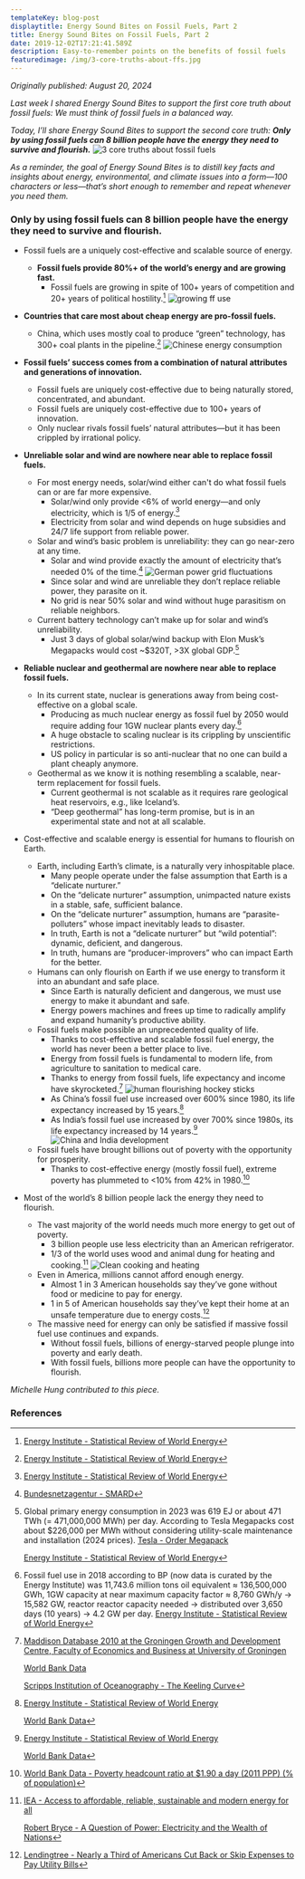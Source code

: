 ```yaml
---
templateKey: blog-post
displaytitle: Energy Sound Bites on Fossil Fuels, Part 2
title: Energy Sound Bites on Fossil Fuels, Part 2
date: 2019-12-02T17:21:41.589Z
description: Easy-to-remember points on the benefits of fossil fuels
featuredimage: /img/3-core-truths-about-ffs.jpg
---
```

_Originally published: August 20, 2024_

_Last week I shared Energy Sound Bites to support the first core truth about fossil fuels: We must think of fossil fuels in a balanced way._

_Today, I’ll share Energy Sound Bites to support the second core truth:_ ***Only by using fossil fuels can 8 billion people have the energy they need to survive and flourish.***
    ![3 core truths about fossil fuels](/img/3-core-truths-about-ffs.jpg)

_As a reminder, the goal of Energy Sound Bites is to distill key facts and insights about energy, environmental, and climate issues into a form—100 characters or less—that’s short enough to remember and repeat whenever you need them._

### Only by using fossil fuels can 8 billion people have the energy they need to survive and flourish.

- Fossil fuels are a uniquely cost-effective and scalable source of energy.

    - **Fossil fuels provide 80%+ of the world’s energy and are growing fast.**
        - Fossil fuels are growing in spite of 100+ years of competition and 20+ years of political hostility.[^1]
        ![growing ff use](/img/growing-ff-use.jpg)

- **Countries that care most about cheap energy are pro-fossil fuels.**
    - China, which uses mostly coal to produce “green” technology, has 300+ coal plants in the pipeline.[^2]
    ![Chinese energy consumption](/img/chinese-energy-cons.jpg)

- **Fossil fuels’ success comes from a combination of natural attributes and generations of innovation.**
    - Fossil fuels are uniquely cost-effective due to being naturally stored, concentrated, and abundant.
    - Fossil fuels are uniquely cost-effective due to 100+ years of innovation.
    - Only nuclear rivals fossil fuels’ natural attributes—but it has been crippled by irrational policy.

- **Unreliable solar and wind are nowhere near able to replace fossil fuels.**
    - For most energy needs, solar/wind either can't do what fossil fuels can or are far more expensive.
        - Solar/wind only provide <6% of world energy—and only electricity, which is 1/5 of energy.[^3]
        - Electricity from solar and wind depends on huge subsidies and 24/7 life support from reliable power.
    - Solar and wind’s basic problem is unreliability: they can go near-zero at any time.
        - Solar and wind provide exactly the amount of electricity that’s needed 0% of the time.[^4]
        ![German power grid fluctuations](/img/image-18-solar-and-wind-in-germany-during-week-17-2020.jpg)
        - Since solar and wind are unreliable they don’t replace reliable power, they parasite on it.
        - No grid is near 50% solar and wind without huge parasitism on reliable neighbors.
    - Current battery technology can’t make up for solar and wind’s unreliability.
        - Just 3 days of global solar/wind backup with Elon Musk’s Megapacks would cost ~$320T, >3X global GDP.[^5]

- **Reliable nuclear and geothermal are nowhere near able to replace fossil fuels.**
    - In its current state, nuclear is generations away from being cost-effective on a global scale.
        - Producing as much nuclear energy as fossil fuel by 2050 would require adding four 1GW nuclear plants every day.[^6]
        - A huge obstacle to scaling nuclear is its crippling by unscientific restrictions.
        - US policy in particular is so anti-nuclear that no one can build a plant cheaply anymore.
    - Geothermal as we know it is nothing resembling a scalable, near-term replacement for fossil fuels.
        - Current geothermal is not scalable as it requires rare geological heat reservoirs, e.g., like Iceland’s.
        - “Deep geothermal” has long-term promise, but is in an experimental state and not at all scalable.

- Cost-effective and scalable energy is essential for humans to flourish on Earth.
    - Earth, including Earth’s climate, is a naturally very inhospitable place.
        - Many people operate under the false assumption that Earth is a “delicate nurturer.”
        - On the “delicate nurturer” assumption, unimpacted nature exists in a stable, safe, sufficient balance.
        - On the “delicate nurturer” assumption, humans are “parasite-polluters” whose impact inevitably leads to disaster.
        - In truth, Earth is not a “delicate nurturer” but “wild potential”: dynamic, deficient, and dangerous.
        - In truth, humans are “producer-improvers” who can impact Earth for the better.
    - Humans can only flourish on Earth if we use energy to transform it into an abundant and safe place.
        - Since Earth is naturally deficient and dangerous, we must use energy to make it abundant and safe.
        - Energy powers machines and frees up time to radically amplify and expand humanity’s productive ability.
    - Fossil fuels make possible an unprecedented quality of life.
        - Thanks to cost-effective and scalable fossil fuel energy, the world has never been a better place to live.
        - Energy from fossil fuels is fundamental to modern life, from agriculture to sanitation to medical care.
        - Thanks to energy from fossil fuels, life expectancy and income have skyrocketed.[^7]
        ![human flourishing hockey sticks](/img/hydrocarbons-and-human-flourishing-hockey-sticks.png)
        - As China’s fossil fuel use increased over 600% since 1980, its life expectancy increased by 15 years.[^8]
        - As India’s fossil fuel use increased by over 700% since 1980s, its life expectancy increased by 14 years.[^9]
        ![China and India development](/img/energy-use-vs-life-expectancy-at-birth.jpg)
    - Fossil fuels have brought billions out of poverty with the opportunity for prosperity.
        - Thanks to cost-effective energy (mostly fossil fuel), extreme poverty has plummeted to <10% from 42% in 1980.[^10]

- Most of the world’s 8 billion people lack the energy they need to flourish.
    - The vast majority of the world needs much more energy to get out of poverty.
        - 3 billion people use less electricity than an American refrigerator.
        - 1/3 of the world uses wood and animal dung for heating and cooking.[^11]
        ![Clean cooking and heating](/img/art-b-33-of-the-world-uses-wood-and-dung.png)
    - Even in America, millions cannot afford enough energy.
        - Almost 1 in 3 American households say they’ve gone without food or medicine to pay for energy.
        - 1 in 5 of American households say they’ve kept their home at an unsafe temperature due to energy costs.[^12]
    - The massive need for energy can only be satisfied if massive fossil fuel use continues and expands.
        - Without fossil fuels, billions of energy-starved people plunge into poverty and early death.
        - With fossil fuels, billions more people can have the opportunity to flourish.


_Michelle Hung contributed to this piece._


### References

[^1]: [Energy Institute - Statistical Review of World Energy](https://www.energyinst.org/statistical-review)

[^2]: [Energy Institute - Statistical Review of World Energy](https://www.energyinst.org/statistical-review)

[^3]: [Energy Institute - Statistical Review of World Energy](https://www.energyinst.org/statistical-review)

[^4]: [Bundesnetzagentur - SMARD](https://www.smard.de/home)

[^5]:
    Global primary energy consumption in 2023 was 619 EJ or about 471 TWh (= 471,000,000 MWh) per day. According to Tesla Megapacks cost about $226,000 per MWh without considering utility-scale maintenance and installation (2024 prices).
    [Tesla - Order Megapack](https://www.tesla.com/megapack/design)

    [Energy Institute - Statistical Review of World Energy](https://www.energyinst.org/statistical-review)

[^6]:
    Fossil fuel use in 2018 according to BP (now data is curated by the Energy Institute) was 11,743.6 million tons oil equivalent ≈ 136,500,000 GWh, 1GW capacity at near maximum capacity factor ≈ 8,760 GWh/y → 15,582 GW, reactor reactor capacity needed → distributed over 3,650 days (10 years) → 4.2 GW per day.
    [Energy Institute - Statistical Review of World Energy](https://www.energyinst.org/statistical-review)

[^7]:
    [Maddison Database 2010 at the Groningen Growth and Development Centre, Faculty of Economics and Business at University of Groningen](https://www.rug.nl/ggdc/historicaldevelopment/maddison/)

    [World Bank Data](https://data.worldbank.org/)

    [Scripps Institution of Oceanography - The Keeling Curve](https://keelingcurve.ucsd.edu/)

[^8]:
    [Energy Institute - Statistical Review of World Energy](https://www.energyinst.org/statistical-review)

    [World Bank Data](https://data.worldbank.org/)

[^9]:
    [Energy Institute - Statistical Review of World Energy](https://www.energyinst.org/statistical-review)

    [World Bank Data](https://data.worldbank.org/)

[^10]: [World Bank Data - Poverty headcount ratio at $1.90 a day (2011 PPP) (% of population)](https://data.worldbank.org/indicator/SI.POV.DDAY)

[^11]:
    [IEA - Access to affordable, reliable, sustainable and modern energy for all](https://www.iea.org/reports/sdg7-data-and-projections)

    [Robert Bryce - A Question of Power: Electricity and the Wealth of Nations](https://www.amazon.com/Question-Power-Electricity-Wealth-Nations/dp/1610397495/)

[^12]: [Lendingtree - Nearly a Third of Americans Cut Back or Skip Expenses to Pay Utility Bills](https://www.lendingtree.com/personal/energy-bills-study/)
